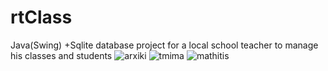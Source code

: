 # rtClass
Java(Swing)  +Sqlite database project for a local school teacher to manage his classes and students 
![arxiki](https://user-images.githubusercontent.com/36533876/56469623-d411c980-6444-11e9-92a7-5d0683d24e46.png)
![tmima](https://user-images.githubusercontent.com/36533876/56469622-d411c980-6444-11e9-8841-5a23709518be.png)
![mathitis](https://user-images.githubusercontent.com/36533876/56469621-d411c980-6444-11e9-9f3b-b23a9cf88b39.png)

